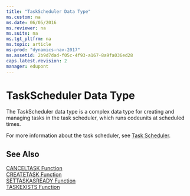 ```yaml
---
title: "TaskScheduler Data Type"
ms.custom: na
ms.date: 06/05/2016
ms.reviewer: na
ms.suite: na
ms.tgt_pltfrm: na
ms.topic: article
ms-prod: "dynamics-nav-2017"
ms.assetid: 2b9d7dad-f05c-4f93-a167-8a9fa036ed28
caps.latest.revision: 2
manager: edupont
---
```

# TaskScheduler Data Type
The TaskScheduler data type is a complex data type for creating and managing tasks in the task scheduler, which runs codeunits at scheduled times.  
  
 For more information about the task scheduler, see [Task Scheduler](Task-Scheduler.md).  
  
## See Also  
 [CANCELTASK Function](CANCELTASK-Function.md)   
 [CREATETASK Function](CREATETASK-Function.md)   
 [SETTASKASREADY Function](SETTASKASREADY-Function.md)   
 [TASKEXISTS Function](TASKEXISTS-Function.md)